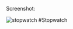 Screenshot:

![stopwatch](https://user-images.githubusercontent.com/81694983/118547911-4d408f80-b777-11eb-93d3-3a8ba42bf8d9.png)
#Stopwatch

